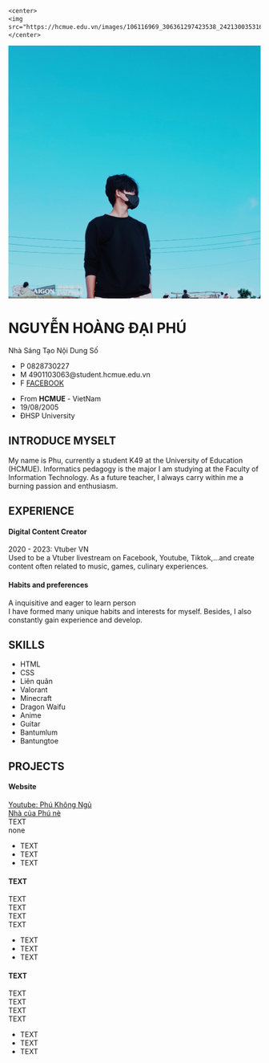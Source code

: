 
<html lang="en">
<head>
    <meta charset="UTF-8">
    <meta http-equiv="X-UA-Compatible" content="IE=edge">
    <meta name="viewport" content="width=device-width, initial-scale=1.0">
    <link rel="stylesheet" href="style.css">
    <link rel="stylesheet" href="https://cdnjs.cloudflare.com/ajax/libs/font-awesome/6.2.1/css/all.min.css">
    
    <center>
    <img src="https://hcmue.edu.vn/images/106116969_306361297423538_2421300353161578289_n.png">
    </center>
</head>    
<body>
    <div class="container">
       <div class="avatar">
        <img src="ảnh ngầu.jpg" alt="">
       </div>
       <div class="name">
            <h1>NGUYỄN HOÀNG ĐẠI PHÚ</h1>
            <div class="specialize">Nhà Sáng Tạo Nội Dung Số</div>
            <ul class="contact">
                <li>
                    <span>P</span> 0828730227
                </li>
                <li>
                    <span>M</span> 4901103063@student.hcmue.edu.vn
                </li>
                <li>
                    <span>F</span> <a href="https://www.facebook.com/phukhongngu666/" target="_blank">FACEBOOK</a>
                </li>
            </ul>
       </div>
       <div class="info">
            <ul>
                <li>From <b>HCMUE</b> - VietNam</li>
                <li>19/08/2005</li>
                <li>ĐHSP University</li>
            </ul>
       </div>
       <div class="intro">
        <h2>INTRODUCE MYSELT</h2>
        My name is Phu, currently a student K49 at the University of Education (HCMUE). Informatics pedagogy is the major I am studying at the Faculty of Information Technology. As a future teacher, I always carry within me a burning passion and enthusiasm.
       </div>
       <div class="experience">
        <h2>EXPERIENCE</h2>
        <div class="item">
            <h4>Digital Content Creator</h4>
            <div class="time">
               <span>2020 - 2023:</span>
               <span>Vtuber VN</span>
            </div>
            <div class="des">
                Used to be a Vtuber livestream on Facebook, Youtube, Tiktok,...and create content often related to music, games, culinary experiences.
            </div>
        </div>
            <div class="item">
                <h4>Habits and preferences</h4>
                <div class="time">
                   <span></span>    
                   <span>A inquisitive and eager to learn person    </span>
                </div>
                <div class="des">
                    I have formed many unique habits and interests for myself. Besides, I also constantly gain experience and develop.
                </div>
            </div>
            <h2 class="skills">
                SKILLS
            </h2>
            <ul>
                <li>HTML</li>
                <li>CSS</li>
                <li>Liên quân</li>
                <li>Valorant</li>
                <li>Minecraft</li>
                <li>Dragon Waifu</li>
                <li>Anime</li>
                <li>Guitar</li>
                <li>Bantumlum</li>
                <li>Bantungtoe</li>
            </ul>
       </div>
       <div class="project">
        <h2>PROJECTS</h2>
        <div class="item">
            <h4>Website</h4>
            <div class="web">
                <a href="https://www.youtube.com/@phukhongngu4576" target="_blank">Youtube: Phú Không Ngủ</a>
            </div>
            <div class="web">
                <a href=" https://discord.gg/Cz9X2kE2tE" target="_blank">Nhà của Phú nè</a>
            </div>
            <div class="location">
                TEXT
            </div>
            <div class="des">
                none
                <ul>
                    <li>TEXT</li>
                    <li>TEXT</li>
                    <li>TEXT</li>
                </ul>
            </div>
        </div>
        <div class="item">
            <h4>TEXT</h4>
            <div class="time">
                TEXT
            </div>
            <div class="web">
                TEXT
            </div>
            <div class="location">
                TEXT
            </div>
            <div class="des">
                TEXT
                <ul>
                    <li>TEXT</li>
                    <li>TEXT</li>
                    <li>TEXT</li>
                </ul>
            </div>
        </div>
        <div class="item">
            <h4>TEXT</h4>
            <div class="time">
               TEXT
            </div>
            <div class="web">
               TEXT
            </div>
            <div class="location">
                TEXT
            </div>
            <div class="des">
                TEXT
                <ul>
                    <li>TEXT</li>
                    <li>TEXT</li>
                    <li>TEXT</li>
                </ul>
            </div>
        </div>
